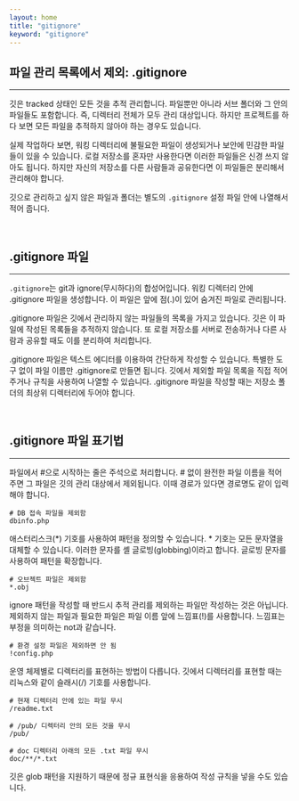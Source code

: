 ```yaml
---
layout: home
title: "gitignore"
keyword: "gitignore"
---
```


## 파일 관리 목록에서 제외: .gitignore
---
깃은 tracked 상태인 모든 것을 추적 관리합니다. 파일뿐만 아니라 서브 폴더와 그 안의 파일들도 포함합니다. 즉, 디렉터리 전체가 모두 관리 대상입니다. 하지만 프로젝트를 하다 보면 모든 파일을 추적하지 않아야 하는 경우도 있습니다.  

실제 작업하다 보면, 워킹 디렉터리에 불필요한 파일이 생성되거나 보안에 민감한 파일들이 있을 수 있습니다. 로컬 저장소를 혼자만 사용한다면 이러한 파일들은 신경 쓰지 않아도 됩니다. 하지만 자신의 저장소를 다른 사람들과 공유한다면 이 파일들은 분리해서 관리해야 합니다.  

깃으로 관리하고 싶지 않은 파일과 폴더는 별도의 `.gitignore` 설정 파일 안에 나열해서 적어 줍니다.  

<br>
<a name="1"></a>

## .gitignore 파일
---
`.gitignore`는 git과 ignore(무시하다)의 합성어입니다. 워킹 디렉터리 안에 .gitignore 파일을 생성합니다. 이 파일은 앞에 점(.)이 있어 숨겨진 파일로 관리됩니다.  

.gitignore 파일은 깃에서 관리하지 않는 파일들의 목록을 가지고 있습니다. 깃은 이 파일에 작성된 목록들을 추적하지 않습니다. 또 로컬 저장소를 서버로 전송하거나 다른 사람과 공유할 때도 이를 분리하여 처리합니다.  

.gitignore 파일은 텍스트 에디터를 이용하여 간단하게 작성할 수 있습니다. 특별한 도구 없이 파일 이름만 .gitignore로 만들면 됩니다. 깃에서 제외할 파일 목록을 직접 적어 주거나 규칙을 사용하여 나열할 수 있습니다. .gitignore 파일을 작성할 때는 저장소 폴더의 최상위 디렉터리에 두어야 합니다.  

<br>
<a name="2"></a>

## .gitignore 파일 표기법
---
파일에서 #으로 시작하는 줄은 주석으로 처리합니다. # 없이 완전한 파일 이름을 적어 주면 그 파일은 깃의 관리 대상에서 제외됩니다. 이때 경로가 있다면 경로명도 같이 입력해야 합니다.  

```
# DB 접속 파일을 제외함
dbinfo.php
```

애스터리스크(*) 기호를 사용하여 패턴을 정의할 수 있습니다. * 기호는 모든 문자열을 대체할 수 있습니다. 이러한 문자를 셸 글로빙(globbing)이라고 합니다. 글로빙 문자를 사용하여 패턴을 확장합니다.  

```
# 오브젝트 파일은 제외함
*.obj
```

ignore 패턴을 작성할 때 반드시 추적 관리를 제외하는 파일만 작성하는 것은 아닙니다. 제외하지 않는 파일과 필요한 파일은 파일 이름 앞에 느낌표(!)를 사용합니다. 느낌표는 부정을 의미하는 not과 같습니다.  

```
# 환경 설정 파일은 제외하면 안 됨
!config.php
```

운영 체제별로 디렉터리를 표현하는 방법이 다릅니다. 깃에서 디렉터리를 표현할 때는 리눅스와 같이 슬래시(/) 기호를 사용합니다.  

```
# 현재 디렉터리 안에 있는 파일 무시
/readme.txt

# /pub/ 디렉터리 안의 모든 것을 무시
/pub/

# doc 디렉터리 아래의 모든 .txt 파일 무시
doc/**/*.txt
```

깃은 glob 패턴을 지원하기 때문에 정규 표현식을 응용하여 작성 규칙을 넣을 수도 있습니다.  

<br><br>